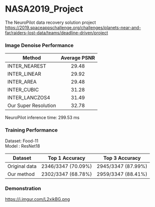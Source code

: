 # NASA2019_Project   
The NeuroPilot data recovery solution project   
https://2019.spaceappschallenge.org/challenges/planets-near-and-far/raiders-lost-data/teams/deadline-driven/project
   
### Image Denoise Performance     
   
| Method        | Average PSNR           |
| ------------- |:-------------:|
| INTER_NEAREST             |   29.48  |
| INTER_LINEAR              |  29.92   |
| INTER_AREA                |   29.48  |
| INTER_CUBIC               | 31.28    |
| INTER_LANCZOS4            |   31.49  |
| Our Super Resolution          |   32.78  |   
   
NeuroPilot inference time: 299.53 ms   
   
### Training Performance  
Dataset: Food-11   
Model  : ResNet18  
  
| Dataset  |  Top 1 Accuracy | Top 3 Accuracy |
| ------------- |:-------------:|:-------------:|
| Original data|  2346/3347 (70.09%)   |  2945/3347 (87.99%)|
| Our method |  2302/3347 (68.78%)   | 2959/3347 (88.41%)|
   
### Demonstration
https://i.imgur.com/L2xikBG.png
